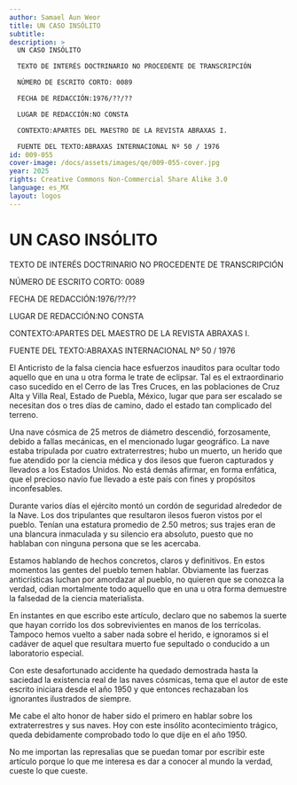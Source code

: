```yaml
---
author: Samael Aun Weor
title: UN CASO INSÓLITO
subtitle:
description: >
  UN CASO INSÓLITO

  TEXTO DE INTERÉS DOCTRINARIO NO PROCEDENTE DE TRANSCRIPCIÓN

  NÚMERO DE ESCRITO CORTO: 0089

  FECHA DE REDACCIÓN:1976/??/??

  LUGAR DE REDACCIÓN:NO CONSTA

  CONTEXTO:APARTES DEL MAESTRO DE LA REVISTA ABRAXAS I.

  FUENTE DEL TEXTO:ABRAXAS INTERNACIONAL Nº 50 / 1976
id: 009-055
cover-image: /docs/assets/images/qe/009-055-cover.jpg
year: 2025
rights: Creative Commons Non-Commercial Share Alike 3.0
language: es_MX
layout: logos
---
```

# UN CASO INSÓLITO

TEXTO DE INTERÉS DOCTRINARIO NO PROCEDENTE DE TRANSCRIPCIÓN

NÚMERO DE ESCRITO CORTO: 0089

FECHA DE REDACCIÓN:1976/??/??

LUGAR DE REDACCIÓN:NO CONSTA

CONTEXTO:APARTES DEL MAESTRO DE LA REVISTA ABRAXAS I.

FUENTE DEL TEXTO:ABRAXAS INTERNACIONAL Nº 50 / 1976

El Anticristo de la falsa ciencia hace esfuerzos inauditos para ocultar todo aquello que en una u otra forma le trate de eclipsar. Tal es el extraordinario caso sucedido en el Cerro de las Tres Cruces, en las poblaciones de Cruz Alta y Villa Real, Estado de Puebla, México, lugar que para ser escalado se necesitan dos o tres días de camino, dado el estado tan complicado del terreno.

Una nave cósmica de 25 metros de diámetro descendió, forzosamente, debido a fallas mecánicas, en el mencionado lugar geográfico. La nave estaba tripulada por cuatro extraterrestres; hubo un muerto, un herido que fue atendido por la ciencia médica y dos ilesos que fueron capturados y llevados a los Estados Unidos. No está demás afirmar, en forma enfática, que el precioso navío fue llevado a este país con fines y propósitos inconfesables.

Durante varios días el ejército montó un cordón de seguridad alrededor de la Nave. Los dos tripulantes que resultaron ilesos fueron vistos por el pueblo. Tenían una estatura promedio de 2.50 metros; sus trajes eran de una blancura inmaculada y su silencio era absoluto, puesto que no hablaban con ninguna persona que se les acercaba.

Estamos hablando de hechos concretos, claros y definitivos. En estos momentos las gentes del pueblo temen hablar. Obviamente las fuerzas anticrísticas luchan por amordazar al pueblo, no quieren que se conozca la verdad, odian mortalmente todo aquello que en una u otra forma demuestre la falsedad de la ciencia materialista.

En instantes en que escribo este artículo, declaro que no sabemos la suerte que hayan corrido los dos sobrevivientes en manos de los terrícolas. Tampoco hemos vuelto a saber nada sobre el herido, e ignoramos si el cadáver de aquel que resultara muerto fue sepultado o conducido a un laboratorio especial.

Con este desafortunado accidente ha quedado demostrada hasta la saciedad la existencia real de las naves cósmicas, tema que el autor de este escrito iniciara desde el año 1950 y que entonces rechazaban los ignorantes ilustrados de siempre.

Me cabe el alto honor de haber sido el primero en hablar sobre los extraterrestres y sus naves. Hoy con este insólito acontecimiento trágico, queda debidamente comprobado todo lo que dije en el año 1950.

No me importan las represalias que se puedan tomar por escribir este artículo porque lo que me interesa es dar a conocer al mundo la verdad, cueste lo que cueste.

